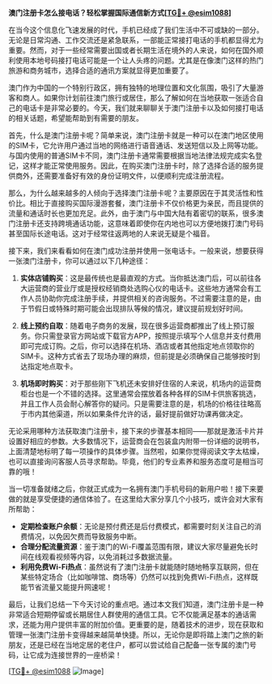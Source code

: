 **澳门注册卡怎么接电话？轻松掌握国际通信新方式[[TG💪+ @esim1088](https://t.me/s/esim1088)]**

在当今这个信息化飞速发展的时代，手机已经成了我们生活中不可或缺的一部分。无论是日常沟通、工作交流还是紧急联系，一部能正常接打电话的手机都显得尤为重要。然而，对于一些经常需要出国或者长期生活在境外的人来说，如何在国外顺利使用本地号码接打电话可能是一个让人头疼的问题。尤其是在像澳门这样的热门旅游和商务城市，选择合适的通讯方案就显得更加重要了。

澳门作为中国的一个特别行政区，拥有独特的地理位置和文化氛围，吸引了大量游客和商人。如果你计划前往澳门旅行或居住，那么了解如何在当地获取一张适合自己的电话卡是非常必要的。今天，我们就来聊聊关于澳门注册卡以及如何接打电话的相关话题，希望能帮助到有需要的朋友。

首先，什么是澳门注册卡呢？简单来说，澳门注册卡就是一种可以在澳门地区使用的SIM卡，它允许用户通过当地的网络进行语音通话、发送短信以及上网等功能。与国内使用的普通SIM卡不同，澳门注册卡通常需要根据当地法律法规完成实名登记，这样才能正常使用服务。因此，在购买澳门注册卡时，除了选择合适的服务提供商外，还需要准备好有效的身份证明文件，以便顺利完成注册流程。

那么，为什么越来越多的人倾向于选择澳门注册卡呢？主要原因在于其灵活性和性价比。相比于直接购买国际漫游套餐，澳门注册卡不仅价格更为亲民，而且提供的流量和通话时长也更加充足。此外，由于澳门与中国大陆有着密切的联系，很多澳门注册卡还支持跨境通话功能，这意味着即使你在内地也可以方便地拨打澳门号码甚至国际长途电话。这对于经常往返两地的人来说无疑是个福音。

接下来，我们来看看如何在澳门成功注册并使用一张电话卡。一般来说，想要获得一张澳门注册卡，你可以通过以下几种途径：

1. **实体店铺购买**：这是最传统也是最直观的方式。当你抵达澳门后，可以前往各大运营商的营业厅或是授权经销商处选购心仪的电话卡。这些地方通常会有工作人员协助你完成注册手续，并提供相关的咨询服务。不过需要注意的是，由于节假日或特殊时期可能会出现排队等候的情况，建议提前规划好时间。

2. **线上预约自取**：随着电子商务的发展，现在很多运营商都推出了线上预订服务。你只需登录官方网站或下载官方APP，按照提示填写个人信息并支付费用即可完成订购。之后，你可以选择在机场、酒店或者其他指定地点领取你的SIM卡。这种方式省去了现场办理的麻烦，但前提是必须确保自己能够按时到达指定地点取卡。

3. **机场即时购买**：对于那些刚下飞机还未安排好住宿的人来说，机场内的运营商柜台也是一个不错的选择。这里通常会摆放着各种各样的SIM卡供旅客挑选，并且工作人员会耐心解答你的疑问。只是需要注意的是，机场的价格往往略高于市内其他渠道，所以如果条件允许的话，最好提前做好功课再做决定。

无论采用哪种方法获取澳门注册卡，接下来的步骤基本相同——那就是激活卡片并设置好相应的参数。大多数情况下，运营商会在包装盒内附带一份详细的说明书，上面清楚地标明了每一项操作的具体步骤。当然啦，如果你觉得阅读文字太枯燥，也可以直接询问客服人员寻求帮助。毕竟，他们的专业素养和服务态度可是相当可靠的哦！

当一切准备就绪之后，你就正式成为一名拥有澳门手机号码的新用户啦！接下来要做的就是享受便捷的通信体验了。在这里给大家分享几个小技巧，或许会对大家有所帮助：

- **定期检查账户余额**：无论是预付费还是后付费模式，都需要时刻关注自己的消费情况，以免因欠费而导致服务中断。
- **合理分配流量资源**：鉴于澳门的Wi-Fi覆盖范围有限，建议大家尽量避免长时间在线观看视频等内容，以免消耗过多数据流量。
- **利用免费Wi-Fi热点**：虽然说有了澳门注册卡就能随时随地畅享互联网，但在某些特定场合（比如咖啡馆、商场等）仍然可以找到免费Wi-Fi热点，这样既能节省流量又能提升网速呢！

最后，让我们总结一下今天讨论的重点吧。通过本文我们知道，澳门注册卡是一种非常适合短期停留或长期居住人群使用的通信工具。它不仅能满足基本的通话需求，还能为用户提供丰富的附加价值。更重要的是，随着技术的进步，现在获取和管理一张澳门注册卡变得越来越简单快捷。所以，无论你是即将踏上澳门之旅的新朋友，还是已经在当地定居的老住户，都可以尝试给自己配备一张专属的澳门号码，让它成为连接世界的一座桥梁！

[[TG💪+ @esim1088](https://t.me/s/esim1088) ![Image](https://i.postimg.cc/4NQfJmqS/Snipaste-2025-05-13-00-14-12.png)]